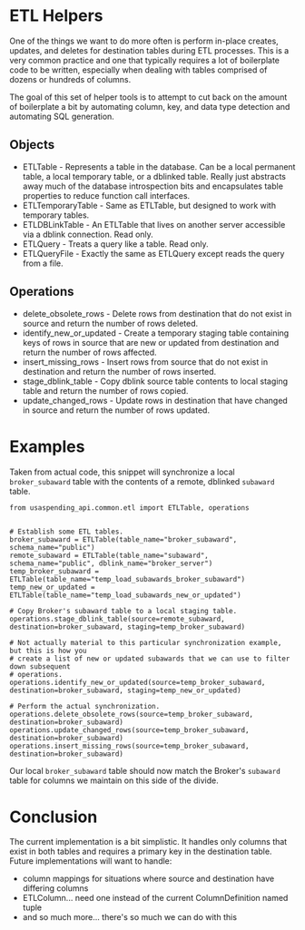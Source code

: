 # ETL Helpers

One of the things we want to do more often is perform in-place creates, updates, and
deletes for destination tables during ETL processes.  This is a very common practice and
one that typically requires a lot of boilerplate code to be written, especially when
dealing with tables comprised of dozens or hundreds of columns.

The goal of this set of helper tools is to attempt to cut back on the amount of
boilerplate a bit by automating column, key, and data type detection and automating SQL
generation.

## Objects

- ETLTable - Represents a table in the database.  Can be a local permanent table, a local
temporary table, or a dblinked table.  Really just abstracts away much of the database
introspection bits and encapsulates table properties to reduce function call interfaces.
- ETLTemporaryTable - Same as ETLTable, but designed to work with temporary tables.
- ETLDBLinkTable - An ETLTable that lives on another server accessible via a dblink
connection.  Read only.
- ETLQuery - Treats a query like a table.  Read only.
- ETLQueryFile - Exactly the same as ETLQuery except reads the query from a file.

## Operations

- delete_obsolete_rows -  Delete rows from destination that do not exist in source and
return the number of rows deleted.
- identify_new_or_updated - Create a temporary staging table containing keys of rows in
source that are new or updated from destination and return the number of rows affected.
- insert_missing_rows - Insert rows from source that do not exist in destination and return
the number of rows inserted.
- stage_dblink_table - Copy dblink source table contents to local staging table and return
the number of rows copied.
- update_changed_rows - Update rows in destination that have changed in source and return
the number of rows updated.

# Examples

Taken from actual code, this snippet will synchronize a local `broker_subaward` table
with the contents of a remote, dblinked `subaward` table.
```
from usaspending_api.common.etl import ETLTable, operations


# Establish some ETL tables.
broker_subaward = ETLTable(table_name="broker_subaward", schema_name="public")
remote_subaward = ETLTable(table_name="subaward", schema_name="public", dblink_name="broker_server")
temp_broker_subaward = ETLTable(table_name="temp_load_subawards_broker_subaward")
temp_new_or_updated = ETLTable(table_name="temp_load_subawards_new_or_updated")

# Copy Broker's subaward table to a local staging table.
operations.stage_dblink_table(source=remote_subaward, destination=broker_subaward, staging=temp_broker_subaward)

# Not actually material to this particular synchronization example, but this is how you
# create a list of new or updated subawards that we can use to filter down subsequent
# operations.
operations.identify_new_or_updated(source=temp_broker_subaward, destination=broker_subaward, staging=temp_new_or_updated)

# Perform the actual synchronization.
operations.delete_obsolete_rows(source=temp_broker_subaward, destination=broker_subaward)
operations.update_changed_rows(source=temp_broker_subaward, destination=broker_subaward)
operations.insert_missing_rows(source=temp_broker_subaward, destination=broker_subaward)
```
Our local `broker_subaward` table should now match the Broker's `subaward` table for
columns we  maintain on this side of the divide.

# Conclusion

The current implementation is a bit simplistic.  It handles only columns that exist in
both tables and requires a primary key in the destination table.  Future implementations
will want to handle:

- column mappings for situations where source and destination have differing columns
- ETLColumn... need one instead of the current ColumnDefinition named tuple
- and so much more... there's so much we can do with this
